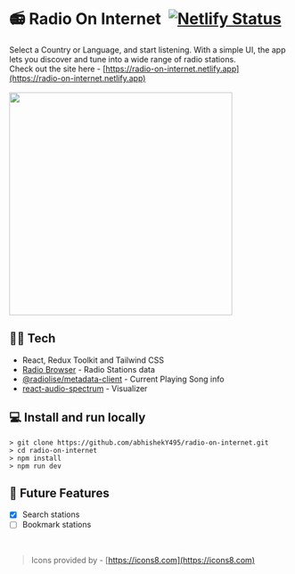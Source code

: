 # 📻 Radio On Internet &nbsp;[![Netlify Status](https://api.netlify.com/api/v1/badges/c2ded6cb-361e-4ef7-aa74-9b136c926fca/deploy-status)](https://app.netlify.com/sites/radio-on-internet/deploys)

Select a Country or Language, and start listening. With a simple UI, the app lets you discover and tune into a wide range of radio stations.<br>
Check out the site here - [https://radio-on-internet.netlify.app](https://radio-on-internet.netlify.app)
<br>
<br>
<img src="https://res.cloudinary.com/dfuirkjxj/image/upload/v1690568561/radio-on-internet_yverlx.png" height="400" />

## 🧑‍💻 Tech
- React, Redux Toolkit and Tailwind CSS
- [Radio Browser](https://www.radio-browser.info) - Radio Stations data
- [@radiolise/metadata-client](https://www.npmjs.com/package/@radiolise/metadata-client) - Current Playing Song info
- [react-audio-spectrum](https://www.npmjs.com/package/react-audio-spectrum) - Visualizer

## 💻 Install and run locally
```
> git clone https://github.com/abhishekY495/radio-on-internet.git
> cd radio-on-internet
> npm install
> npm run dev
```

## 🔮 Future Features
- [x] Search stations
- [ ] Bookmark stations
<br>

> Icons provided by - [https://icons8.com](https://icons8.com)
